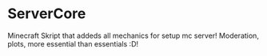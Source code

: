 # ServerCore
Minecraft Skript that addeds all mechanics for setup mc server! Moderation, plots, more essential than essentials :D!
